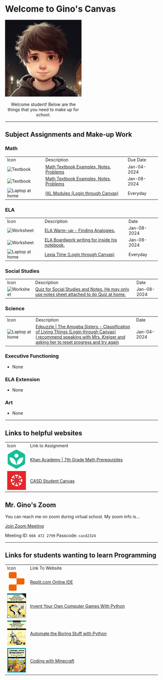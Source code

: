 # Welcome to Gino's Canvas #

<div align="center" style="width: 50%"><img src="/Assets/Canvas/Images/Chibi Manga Drawing of Gino 1024.png" alt="Mr. Gino Vincenzini"><br />

Welcome student! Below are the things that you need to make up for school.</div>

---

## Subject Assignments and Make-up Work ##

### Math ###

<table width="100%">
	<tr>
		<td>Icon</td>
		<td>Description</td>
		<td>Due Date</td>
	</tr>
	<tr>
		<td><img src="https://raw.githubusercontent.com/FortAwesome/Font-Awesome/6.x/svgs/solid/book.svg" alt="Textbook" /></td>
		<td><a href="/Assets/Canvas/Assignments/12-4-24 Math Makeup.pdf">
			Math Textbook Examples, Notes, Problems
		</a></td>
		<td>Jan-04-2024</td>
	</tr>
	<tr>
		<td><img src="https://raw.githubusercontent.com/FortAwesome/Font-Awesome/6.x/svgs/solid/book.svg" alt="Textbook" /></td>
		<td><a href="/Assets/Canvas/Assignments/12-8-24 Math Makeup.pdf">
			Math Textbook Examples, Notes, Problems
		</a></td>
		<td>Jan-08-2024</td>
	</tr>
	<tr>
		<td><img src="https://raw.githubusercontent.com/FortAwesome/Font-Awesome/6.x/svgs/solid/house-laptop.svg" alt="Laptop at home" /></td>
		<td><a href="https://casdschools.instructure.com/">
			IXL Modules (Login through Canvas)
		</a></td>
		<td>Everyday</td>
	</tr>
</table>

### ELA ###

<table width="100%">
	<tr>
		<td>Icon</td>
		<td>Description</td>
		<td>Date</td>
	</tr>
	<tr>
		<td><img src="https://raw.githubusercontent.com/FortAwesome/Font-Awesome/6.x/svgs/solid/copy.svg" alt="Worksheet" /></td>
		<td><a href="/Assets/Canvas/Assignments/ELA Warmup 1-8-24.pdf">
			ELA Warm-up - Finding Analogies.
		</a></td>
		<td>Jan-08-2024</td>
	</tr>
	<tr>
		<td><img src="https://raw.githubusercontent.com/FortAwesome/Font-Awesome/6.x/svgs/solid/copy.svg" alt="Worksheet" /></td>
		<td><a href="/Assets/Canvas/Assignments/ELA Assignment 1-8-24.pdf">
			ELA Boardwork writing for inside his notebook.
		</a></td>
		<td>Jan-08-2024</td>
	</tr>
	<tr>
		<td><img src="https://raw.githubusercontent.com/FortAwesome/Font-Awesome/6.x/svgs/solid/house-laptop.svg" alt="Laptop at home" /></td>
		<td><a href="https://casdschools.instructure.com/">
			Lexia Time (Login through Canvas)
		</a></td>
		<td>Everyday</td>
	</tr>
</table>

### Social Studies ###

<table width="100%">
	<tr>
		<td>Icon</td>
		<td>Description</td>
		<td>Date</td>
	</tr>
	<tr>
		<td><img src="https://raw.githubusercontent.com/FortAwesome/Font-Awesome/6.x/svgs/solid/copy.svg" alt="Worksheet" /></td>
		<td><a href="/Assets/Canvas/Assignments/ELA Assignment 1-8-24.pdf">
			Quiz for Social Studies and Notes. He may only use notes sheet attached to do Quiz at home.
		</a></td>
		<td>Jan-08-2024</td>
	</tr>
</table>

### Science ###

<table width="100%">
	<tr>
		<td>Icon</td>
		<td>Description</td>
		<td>Date</td>
	</tr>
	<tr>
		<td><img src="https://raw.githubusercontent.com/FortAwesome/Font-Awesome/6.x/svgs/solid/house-laptop.svg" alt="Laptop at home" /></td>
		<td><a href="https://casdschools.instructure.com/courses/4677/assignments/454578">
			Edpuzzle | The Amoeba Sisters - Classification of Living Things (Login through Canvas)<br/>
			I recommend speaking with Mrs. Kreiger and<br/>
			asking her to reset progress and try again
		</a></td>
		<td>Jan-04-2024</td>
	</tr>
</table>

### Executive Functioning ###

- None

### ELA Extension ###

- None

### Art ###

- None

---

## Links to helpful websites ##

<table width="100%">
<tr>
	<td width="15%">Icon</td>
	<td>Link to Assignment</td>
</tr>
<tr>
	<td width="15%"><a href="https://www.khanacademy.org/math/get-ready-for-7th-grade">
		<img src="/Assets/Canvas/Images/khan.png" alt="Khan Academy | 7th Grade Math Prerequisites" />
	</a></td>
	<td><a href="https://www.khanacademy.org/math/get-ready-for-7th-grade">
		Khan Academy | 7th Grade Math Prerequisites
	</a></td>
</tr>
<tr>
	<td width="15%"><a href="https://casdschools.instructure.com">
		<img src="/Assets/Canvas/Images/Canvas_Bug_Square.png.webp" alt="CASD Student Canvas" />
	</a></td>
	<td><a href="https://casdschools.instructure.com">
		CASD Student Canvas
	</a></td>
</tr>
</table>

## Mr. Gino's Zoom ##

You can reach me on zoom during virtual school. My zoom info is...

[Join Zoom Meeting](https://us05web.zoom.us/j/6664722799?pwd=wiyfl18SffP2eZTGDap1sY8YRlwJiw.1)

Meeting ID: `666 472 2799`
Passcode: `casd2324`

---

## Links for students wanting to learn Programming ##

<table width="100%">
<tr>
	<td width="15%">Icon</td>
	<td>Link To Website</td>
</tr>
<tr>
	<td width="15%"><a href="https://replit.com">
		<img src="/Assets/Canvas/Images/replit.png" alt="Replit.com Online IDE" />
	</a></td>
	<td><a href="https://replit.com">
		Replit.com Online IDE
	</a></td>
</tr>
<tr>
	<td width="15%"><a href="https://inventwithpython.com/invent4thed/">
		<img src="/Assets/Canvas/Images/cover_invent4th_thumb.webp" alt="Invent Your Own Computer Games With Python" />
	</a></td>
	<td><a href="https://inventwithpython.com/invent4thed/">
		Invent Your Own Computer Games With Python
	</a></td>
</tr>
<tr>
	<td width="15%"><a href="https://automatetheboringstuff.com/">
		<img src="/Assets/Canvas/Images/cover_automate2_thumb.jpg" alt="Automate the Boring Stuff with Python" />
	</a></td>
	<td><a href="https://automatetheboringstuff.com/">
		Automate the Boring Stuff with Python
	</a></td>
</tr>
<tr>
	<td width="15%"><a href="https://turtleappstore.com/book/">
		<img src="/Assets/Canvas/Images/book_cover_coding_with_minecraft.jpg" alt="Coding with Minecraft" />
	</a></td>
	<td><a href="https://turtleappstore.com/book/">
		Coding with Minecraft
	</a></td>
</tr>
</table>
